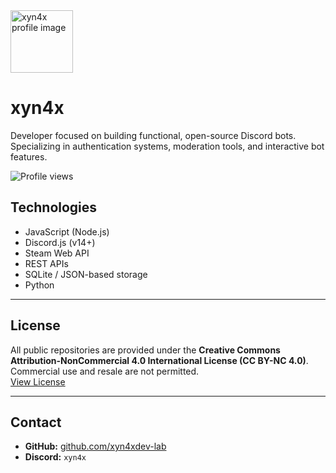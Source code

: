 <img src="https://avatars.githubusercontent.com/u/225213240?s=400&u=de7376e6ef70721aa70e3b6dd8345ac5cc25b288&v=4" width="100" height="100" alt="xyn4x profile image" />

# xyn4x

Developer focused on building functional, open-source Discord bots.  
Specializing in authentication systems, moderation tools, and interactive bot features.

![Profile views](https://komarev.com/ghpvc/?username=xyn4xdev-lab&label=PROFILE+VIEWS&color=blue&style=flat-square)


## Technologies

- JavaScript (Node.js)
- Discord.js (v14+)
- Steam Web API
- REST APIs
- SQLite / JSON-based storage
- Python

---

## License

All public repositories are provided under the **Creative Commons Attribution-NonCommercial 4.0 International License (CC BY-NC 4.0)**.  
Commercial use and resale are not permitted.  
[View License](https://creativecommons.org/licenses/by-nc/4.0/)

---

## Contact

- **GitHub:** [github.com/xyn4xdev-lab](https://github.com/xyn4xdev-lab)
- **Discord:** `xyn4x` 
